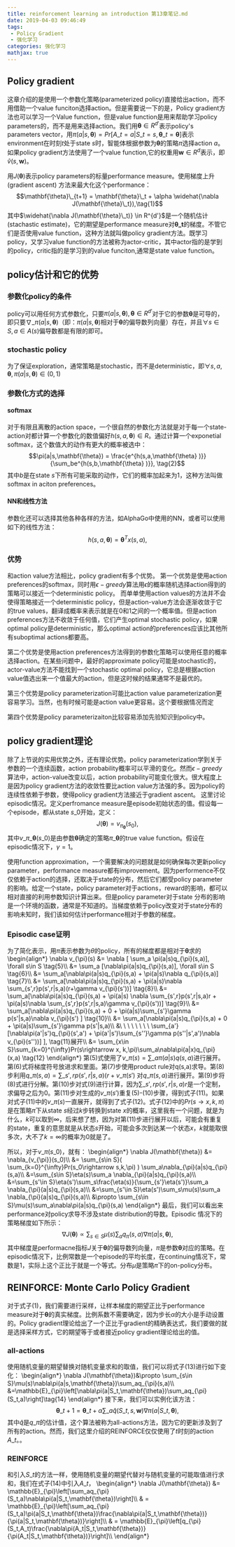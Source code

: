 ```yaml
---
title: reinforcement learning an introduction 第13章笔记.md
date: 2019-04-03 09:46:49
tags:
 - Policy Gradient
 - 强化学习
categories: 强化学习 
mathjax: true
---
```


## Policy gradient
这章介绍的是使用一个参数化策略(parameterized policy)直接给出action，而不用借助一个value funciton选择action。但是需要说一下的是，Policy gradient方法也可以学习一个Value function，但是value function是用来帮助学习policy parameters的，而不是用来选择action。我们用$\mathbf{\theta} \in R^{d'}$表示policy's parameters vector，用$\pi(a|s, \mathbf{\theta}) = Pr[A\_t = a|S\_t = s, \mathbf{\theta}\_t = \mathbf{\theta}]$表示environment在时刻$t$处于state $s$时，智能体根据参数为$\mathbf{\theta}$的策略$\pi$选择action $a$。
如果policy gradient方法使用了一个value function,它的权重用$\mathbf{w} \in R^d$表示，即$\hat{v}(s,\mathbf{w})$。

用$J(\mathbf{\theta})$表示policy parameters的标量performance measure。使用梯度上升(gradient ascent) 方法来最大化这个performance：
$$\mathbf{\theta}\_{t+1} = \mathbf{\theta}\_t + \alpha \widehat{\nabla J(\mathbf{\theta}\_t}),\tag{1}$$
其中$\widehat{\nabla J(\mathbf{\theta}\_t)} \in R^{d'}$是一个随机估计(stachastic estimate)，它的期望是performance measure对$\mathbf{\theta\_t}$的梯度。不管它们是否使用value function，这种方法就叫做policy gradient方法。既学习policy，又学习value function的方法被称为actor-critic，其中actor指的是学到的policy，critic指的是学习到的value funciton,通常是state value function。

## policy估计和它的优势
### 参数化policy的条件
policy可以用任何方式参数化，只要$\pi(a|s,\mathbf{\theta}),\mathbf{\theta}\in R^{d'}$对于它的参数$\mathbf{\theta}$是可导的，即只要$\nabla\_{\pi}(a|s,\mathbf{\theta})$（即：$\pi(a|s,\mathbf{\theta})$相对于$\mathbf{\theta}$的偏导数列向量）存在，并且$\forall s\in S, a\in A(s)$偏导数都是有限的即可。

### stochastic policy
为了保证exploration，通常策略是stochastic，而不是deterministic，即$\forall s,a,\mathbf{\theta}, \pi(a|s,\mathbf{\theta})\in (0,1)$

### 参数化方式的选择
#### softmax
对于有限且离散的action space，一个很自然的参数化方法就是对于每一个state-action对都计算一个参数化的数值偏好$h(s,a,\mathbf{\theta})\in R$。通过计算一个exponetial softmax，这个数值大的动作有更大的概率被选中：
$$\pi(a|s,\mathbf{\theta}) = \frac{e^{h(s,a,\mathbf{\theta} )}}{\sum_be^{h(s,b,\mathbf{\theta} )}}, \tag{2}$$
其中$b$是在state $s$下所有可能采取的动作，它们的概率加起来为$1$，这种方法叫做softmax in aciton preferences。

#### NN和线性方法
参数化还可以选择其他各种各样的方法，如AlphaGo中使用的NN，或者可以使用如下的线性方法：
$$h(s,a, \mathbf{\theta}) = \mathbf{\theta}^Tx(s,a), \tag{3}$$

### 优势
和action value方法相比，policy gradient有多个优势。
第一个优势是使用action preferences的softmax，同时用$\epsilon-greedy$算法用$\epsilon$的概率随机选择action得到的策略可以接近一个deterministic policy。
而单单使用action values的方法并不会使得策略接近一个deterministic policy，但是action-value方法会逐渐收敛于它的true values，翻译成概率来表示就是在$0$和$1$之间的一个概率值。但是action preferences方法不收敛于任何值，它们产生optimal stochastic policy，如果optimal policy是deterministic，那么optimal action的preferences应该比其他所有suboptimal actions都要高。

第二个优势是使用action preferences方法得到的参数化策略可以使用任意的概率选择action。在某些问题中，最好的approximate policy可能是stochastic的，actor-value方法不能找到一个stochastic optimal policy，它总是根据action value值选出来一个值最大的action，但是这时候的结果通常不是最优的。

第三个优势是policy parameterization可能比action value parameterization更容易学习。当然，也有时候可能是action value更容易。这个要根据情况而定

第四个优势是policy parameterizaiton比较容易添加先验知识到policy中。

## policy gradient理论
除了上节说的实用优势之外，还有理论优势。policy parameterization学到关于参数的一个连续函数，action probability概率可以平滑的变化。然而$\epsilon-greedy$算法中，action-value改变以后，action probability可能变化很大。很大程度上是因为policy gradient方法的收敛性要比action value方法强的多。因为policy的连续性依赖于参数，使得policy gradient方法接近于gradient ascent。
这里讨论episodic情况。定义perfromance measure是episode初始状态的值。假设每一个episode，都从state $s\_0$开始，定义：
$$J(\mathbf{\theta}) = v_{\pi_\mathbf{\theta}}(s_0), \tag{4}$$
其中$v\_{\pi\_\mathbf{\theta}}(s\_0)$是由参数$\mathbf{\theta}$确定的策略$\pi\_{\mathbf{\theta}}$的true value function。假设在episodic情况下，$\gamma=1$。

使用function approximation，一个需要解决的问题就是如何确保每次更新policy parameter，performance measure都有improvement。因为performence不仅仅依赖于action的选择，还取决于state的分布，然后它们都受policy parameter的影响。给定一个state，policy parameter对于actions，reward的影响，都可以相对直接的利用参数知识计算出来。但是policy parameter对于state 分布的影响是一个环境的函数，通常是不知道的。当梯度依赖于policy改变对于state分布的影响未知时，我们该如何估计performance相对于参数的梯度。

### Episodic case证明
为了简化表示，用$\pi$表示参数为$\theta$的policy，所有的梯度都是相对于$\mathbf{\theta}$求的
\begin{align\*}
\nabla v\_{\pi}(s) &= \nabla \[ \sum\_a \pi(a|s)q\_{\pi}(s,a)\], \forall s\in S \tag{5}\\\\
&= \sum\_a \[\nabla\pi(a|s)q\_{\pi}(s,a)\], \forall s\in S \tag{6}\\\\
&= \sum\_a\[\nabla\pi(a|s)q\_{\pi}(s,a) + \pi(a|s)\nabla q\_{\pi}(s,a)\] \tag{7}\\\\
&= \sum\_a\[\nabla\pi(a|s)q\_{\pi}(s,a) + \pi(a|s)\nabla \sum\_{s',r}p(s',r|s,a)(r+\gamma v\_{\pi}(s'))\] \tag{8}\\\\
&= \sum\_a\[\nabla\pi(a|s)q\_{\pi}(s,a) + \pi(a|s) \nabla \sum\_{s',r}p(s',r|s,a)r + \pi(a|s)\nabla \sum\_{s',r}p(s',r|s,a)\gamma v\_{\pi}(s'))\] \tag{9}\\\\
&= \sum\_a\[\nabla\pi(a|s)q\_{\pi}(s,a) + 0 + \pi(a|s)\sum\_{s'}\gamma p(s'|s,a)\nabla v\_{\pi}(s') \] \tag{10}\\\\
&= \sum\_a\[\nabla\pi(a|s)q\_{\pi}(s,a) + 0 + \pi(a|s)\sum\_{s'}\gamma p(s'|s,a)\\\\
&\ \ \ \ \ \ \ \ \sum\_{a'}[\nabla\pi(a'|s')q\_{\pi}(s',a') + \pi(a'|s')\sum\_{s''}\gamma p(s''|s',a')\nabla v\_{\pi}(s''))] \],  \tag{11}展开\\\\
&= \sum\_{x\in S}\sum\_{k=0}^{\infty}Pr(s\rightarrow x, k,\pi)\sum\_a\nabla\pi(a|x)q\_{\pi}(x,a) \tag{12}
\end{align\*}
第(5)式使用了$v\_{\pi}(s) = \sum\_a\pi(a|s)q(s,a)$进行展开。第(6)式将梯度符号放进求和里面。第(7)步使用product rule对q(s,a)求导。第(8)步利用$q\_{\pi}(s, a) =\sum\_{s',r}p(s',r|s,a)(r+v\_{\pi}(s')$ 对$q\_{\pi}(s,a)$进行展开。第(9)步将(8)式进行分解。第(10)步对式(9)进行计算，因为$\sum\_{s',r}p(s',r|s,a)r$是一个定制，求偏导之后为$0$。第(11)步对生成的$v\_{\pi}(s')$重复(5)-(10)步骤，得到式子(11)。如果对式子(11)中的$v\_{\pi}(s)$一直展开，就得到了式子(12)。式子(12)中的$Pr(s\rightarrow x, k, \pi)$是在策略$\pi$下从state $s$经过$k$步转换到state $x$的概率，这里我有一个问题，就是为什么，$k$可以取到$\infty$，后来想了想，因为对第(11)步进行展开以后，可能会有重复的state，重复的意思就是从状态$s$开始，可能会多次到达某一个状态$x$，$k$就能取很多次，大不了$k=\infty$的概率为$0$就是了。

所以，对于$v\_{\pi}(s\_0)$，就有：
\begin{align\*}
\nabla J(\mathbf{\theta}) &= \nabla\_{v\_{\pi}}(s\_0)\\\\
&= \sum\_{s\in S}\( \sum\_{k=0}^{\infty}Pr(s\_0\rightarrow s,k,\pi) \) \sum\_a\nabla\_{\pi}(a|s)q\_{\pi}(s,a)\\\\
&=\sum\_{s\in S}\eta(s)\sum\_a \nabla\_{\pi}(a|s)q\_{\pi}(s,a)\\\\
&=\sum\_{s'\in S}\eta(s')\sum\_s\frac{\eta(s)}{\sum\_{s'}\eta(s')}\sum\_a \nabla\_{\pi}(a|s)q\_{\pi}(s,a)\\\\
&=\sum\_{s'\in S}\eta(s')\sum\_s\mu(s)\sum\_a \nabla\_{\pi}(a|s)q\_{\pi}(s,a)\\\\
&\propto \sum\_{s\in S}\mu(s)\sum\_a\nabla\pi(a|s)q\_{\pi}(s,a)
\end{align\*}
最后，我们可以看出来performance对policy求导不涉及state distribution的导数。Episodic 情况下的策略梯度如下所示：
$$\nabla J(\mathbf{\theta})\propto \sum_{s\in S}\mu(s)\sum_aq_{\pi}(s,a)\nabla\pi(a|s,\mathbf{\theta}), \tag{13}$$
其中梯度是performacne指标$J$关于$\mathbf{\theta}$的偏导数列向量，$\pi$是参数$\mathbf{\theta}$对应的策略。在episodic情况下，比例常数是一个episode的平均长度，在continuing情况下，常数是$1$，实际上这个正比于就是一个等式。分布$\mu$是策略$\pi$下的on-policy分布。

## REINFORCE: Monte Carlo Policy Gradient
对于式子(1)，我们需要进行采样，让样本梯度的期望正比于performance measure对于$\mathbf{\theta}$的真实梯度。比例系数不需要确定，因为步长$\alpha$的大小是手动设置的。Policy gradient理论给出了一个正比于gradient的精确表达式，我们要做的就是选择采样方式，它的期望等于或者接近policy gradient理论给出的值。

### all-actions
使用随机变量的期望替换对随机变量求和的取值，我们可以将式子(13)进行如下变化：
\begin{align\*}
\nabla J(\mathbf{\theta})&\propto \sum\_{s\in S}\mu(s)\nabla\pi(a|s,\mathbf{\theta})\sum\_aq\_{\pi}(s,a)\\\\
&=\mathbb{E}\_{\pi}\left[\nabla\pi(a|S\_t,\mathbf{\theta})\sum\_aq\_{\pi}(S\_t,a)\right]\tag{14}
\end{align\*}
接下来，我们可以实例化该方法：
$$\mathbf{\theta}\_{t+1} = \mathbf{\theta}\_t+\alpha\sum\_a\hat{q}(S\_t,s,\mathbf{w})\nabla\pi(a|S\_t,\mathbf{\theta}), \tag{15}$$
其中$\hat{q}$是$q\_{\pi}$的估计值，这个算法被称为all-actions方法，因为它的更新涉及到了所有的action。然而，我们这里介绍的REINFORCE仅仅使用了$t$时刻的action $A\_t$。。

### REINFORCE
和引入$S\_t$的方法一样，使用随机变量的期望代替对与随机变量的可能取值进行求和，我们在式子(14)中引入$A\_t$，
\begin{align\*}
\nabla J(\mathbf{\theta}) &= \mathbb{E}\_{\pi}\left[\sum\_aq\_{\pi}(S\_t,a)\nabla\pi(a|S\_t,\mathbf{\theta})\right]\\\\
& = \mathbb{E}\_{\pi}\left[\sum\_aq\_{\pi}(S\_t,a)\pi(a|S\_t,\mathbf{\theta})\frac{\nabla\pi(a|S\_t,\mathbf{\theta})}{\pi(a|S\_t,\mathbf{\theta})}\right]\\\\
& = \mathbb{E}\_{\pi}\left[q\_{\pi}(S\_t,A\_t)\frac{\nabla\pi(A\_t|S\_t,\mathbf{\theta})}{\pi(A\_t|S\_t,\mathbf{\theta})}\right]\\\\
\end{align\*}
